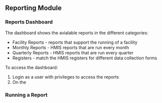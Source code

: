 ## Reporting Module

### Reports Dashboard
The dashboard shows the avialable reports in the different categories:
* Facility Reports - reports that support the running of a facility 
* Monthly Reports - HMIS reports that are run every month 
* Quarterly Reports - HMIS reports that are run every quarter
* Registers - match the HMIS registers for different data collection forms 

To access the dashboard:

1. Login as a user with privileges to access the reports 
2. On the 

### Running a Report

### 

